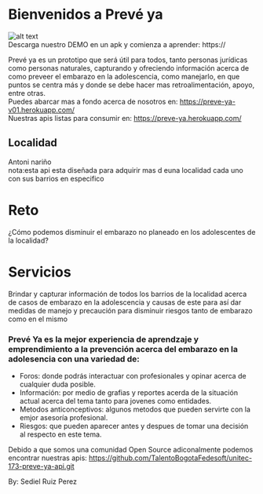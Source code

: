# Bienvenidos a Prevé ya            
![alt text](https://github.com/TalentoBogotaFedesoft/unitec-173-preve-ya-mobile/blob/master/src/assets/imgs/LogoPreveYa.png)<br>
Descarga nuestro DEMO en un apk y comienza a aprender: https://

Prevé ya es un prototipo que será útil para todos, tanto personas jurídicas como personas naturales, capturando y ofreciendo información acerca de como preveer el embarazo en la adolescencia, como manejarlo, en que puntos se centra más y donde se debe hacer mas retroalimentación, apoyo, entre otras.<br>
Puedes abarcar mas a fondo acerca de nosotros en: https://preve-ya-v01.herokuapp.com/ <br>
Nuestras apis listas para consumir en: https://preve-ya.herokuapp.com/

<h2>Localidad</h2>
  <p>Antoni nariño<br>
    nota:esta api esta diseñada para adquirir mas d euna localidad cada uno con sus barrios en especifico</p>
  
# Reto
  <p>¿Cómo podemos disminuir el embarazo no planeado en los adolescentes de la localidad?</p>
  
# Servicios
  <p>Brindar y capturar información de todos los barrios de la localidad acerca de casos de embarazo en la adolescencia y causas de este para así dar medidas de manejo y precaución para disminuir riesgos tanto de embarazo como en el mismo</p>

<h3>Prevé Ya es la mejor experiencia de aprendzaje y emprendimiento a la prevención acerca del embarazo en la adolesencia con una variedad de:</h3>
<ul>
  <li>Foros: donde podrás interactuar con profesionales y opinar acerca de cualquier duda posible.</li>
  <li>Información: por medio de grafias y reportes acerda de la situación actual acerca del tema tanto para jovenes como entidades.</li>
  <li>Metodos anticonceptivos: algunos metodos que pueden servirte con la emjor asesoría profesional.</li>
  <li>Riesgos: que pueden aparecer antes y despues de tomar una decisión al respecto en este tema.</li>
</ul>

Debido a que somos una comunidad Open Source adiconalmente podemos encontrar nuestras apis: https://github.com/TalentoBogotaFedesoft/unitec-173-preve-ya-api.git

By: Sediel Ruiz Perez
